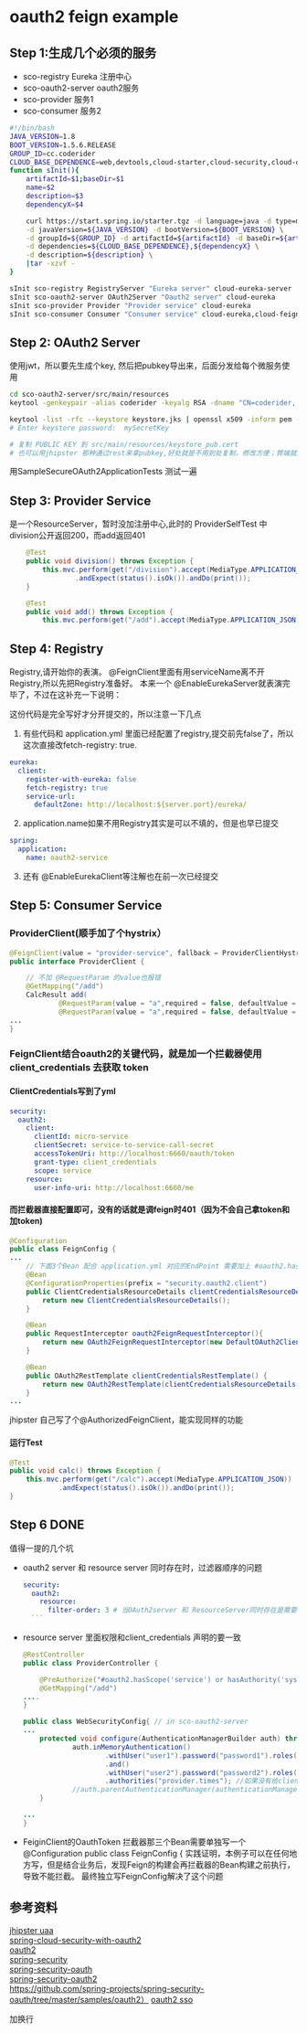 # oauth2 feign example

## Step 1:生成几个必须的服务
- sco-registry Eureka 注册中心
- sco-oauth2-server oauth2服务
- sco-provider 服务1
- sco-consumer 服务2

```bash
#!/bin/bash
JAVA_VERSION=1.8
BOOT_VERSION=1.5.6.RELEASE
GROUP_ID=cc.coderider
CLOUD_BASE_DEPENDENCE=web,devtools,cloud-starter,cloud-security,cloud-oauth2
function sInit(){
    artifactId=$1;baseDir=$1
    name=$2
    description=$3
    dependencyX=$4

    curl https://start.spring.io/starter.tgz -d language=java -d type=maven-project \
    -d javaVersion=${JAVA_VERSION} -d bootVersion=${BOOT_VERSION} \
    -d groupId=${GROUP_ID} -d artifactId=${artifactId} -d baseDir=${artifactId} -d name=${name} \
    -d dependencies=${CLOUD_BASE_DEPENDENCE},${dependencyX} \
    -d description=${description} \
    |tar -xzvf -
}

sInit sco-registry RegistryServer "Eureka server" cloud-eureka-server
sInit sco-oauth2-server OAuth2Server "Oauth2 server" cloud-eureka
sInit sco-provider Provider "Provider service" cloud-eureka
sInit sco-consumer Consumer "Consumer service" cloud-eureka,cloud-feign,cloud-hystrix


```


## Step 2: OAuth2 Server
使用jwt，所以要先生成个key, 然后把pubkey导出来，后面分发给每个微服务使用
```bash
cd sco-oauth2-server/src/main/resources
keytool -genkeypair -alias coderider -keyalg RSA -dname "CN=coderider, L=GuangZhou, ST=GuangDong, C=CN" -keypass mySecretKey -keystore keystore.jks -storepass mySecretKey

keytool -list -rfc --keystore keystore.jks | openssl x509 -inform pem -pubkey
# Enter keystore password:  mySecretKey

# 复制 PUBLIC KEY 到 src/main/resources/keystore_pub.cert
# 也可以用jhipster 那种通过rest来拿pubkey,好处就是不用到处复制，修改方便；弊端就是全部都要依赖oauth 服务才能启动
```
用SampleSecureOAuth2ApplicationTests 测试一遍

## Step 3: Provider Service
是一个ResourceServer，暂时没加注册中心,此时的
ProviderSelfTest 中 division公开返回200，而add返回401
```java
    @Test
    public void division() throws Exception {
        this.mvc.perform(get("/division").accept(MediaType.APPLICATION_JSON))
                .andExpect(status().isOk()).andDo(print());
    }

    @Test
    public void add() throws Exception {
        this.mvc.perform(get("/add").accept(MediaType.APPLICATION_JSON))
```

## Step 4: Registry
Registry,请开始你的表演。
@FeignClient里面有用serviceName离不开Registry,所以先把Registry准备好。
本来一个 @EnableEurekaServer就表演完毕了，不过在这补充一下说明：

这份代码是完全写好才分开提交的，所以注意一下几点
1. 有些代码和 application.yml 里面已经配置了registry,提交前先false了，所以这次直接改fetch-registry: true.
```yml
eureka:
  client:
    register-with-eureka: false
    fetch-registry: true
    service-url:
      defaultZone: http://localhost:${server.port}/eureka/

```
2. application.name如果不用Registry其实是可以不填的，但是也早已提交
```yml
spring:
  application:
    name: oauth2-service
```
3. 还有 @EnableEurekaClient等注解也在前一次已经提交

## Step 5: Consumer Service
### ProviderClient(顺手加了个hystrix）
```java
@FeignClient(value = "provider-service", fallback = ProviderClientHystrix.class)
public interface ProviderClient {

    // 不加 @RequestParam 的value也报错
    @GetMapping("/add")
    CalcResult add(
            @RequestParam(value = "a",required = false, defaultValue = "0") int a,
            @RequestParam(value = "a",required = false, defaultValue = "0") int b);
...
}
```
### FeignClient结合oauth2的关键代码，就是加一个拦截器使用 client_credentials 去获取 token
#### ClientCredentials写到了yml
```yml
security:
  oauth2:
    client:
      clientId: micro-service
      clientSecret: service-to-service-call-secret
      accessTokenUri: http://localhost:6660/oauth/token
      grant-type: client_credentials
      scope: service
    resource:
      user-info-uri: http://localhost:6660/me
```

#### 而拦截器直接配置即可，没有的话就是调feign时401（因为不会自己拿token和加token)
```java
@Configuration
public class FeignConfig {
...
    // 下面3个Bean 配合 application.yml 对应的EndPoint 需要加上 #oauth2.hasScope('server')
    @Bean
    @ConfigurationProperties(prefix = "security.oauth2.client")
    public ClientCredentialsResourceDetails clientCredentialsResourceDetails() {
        return new ClientCredentialsResourceDetails();
    }

    @Bean
    public RequestInterceptor oauth2FeignRequestInterceptor(){
        return new OAuth2FeignRequestInterceptor(new DefaultOAuth2ClientContext(), clientCredentialsResourceDetails());
    }

    @Bean
    public OAuth2RestTemplate clientCredentialsRestTemplate() {
        return new OAuth2RestTemplate(clientCredentialsResourceDetails());
    }
...
```
jhipster 自己写了个@AuthorizedFeignClient，能实现同样的功能

#### 运行Test
```java
@Test
public void calc() throws Exception {
    this.mvc.perform(get("/calc").accept(MediaType.APPLICATION_JSON))
            .andExpect(status().isOk()).andDo(print());
}
```

## Step 6 DONE

值得一提的几个坑
- oauth2 server 和 resource server 同时存在时，过滤器顺序的问题
    ```yml
    security:
      oauth2:
        resource:
          filter-order: 3 # 当OAuth2server 和 ResourceServer同时存在是需要考虑这个优先级的问题
      ```
- resource server 里面权限和client_credentials 声明的要一致
    ```java
    @RestController
    public class ProviderController {

        @PreAuthorize("#oauth2.hasScope('service') or hasAuthority('system')")
        @GetMapping("/add")
    ....
    }

    public class WebSecurityConfig{ // in sco-oauth2-server
    ...
        protected void configure(AuthenticationManagerBuilder auth) throws Exception {
                auth.inMemoryAuthentication()
                        .withUser("user1").password("password1").roles("USER")
                        .and()
                        .withUser("user2").password("password2").roles("USER")
                        .authorities("provider.times"); //如果没有给clientId加Authority 那就用scope来区分也可以@PreAuthorized('#oauth2.hasScope('service')
                //auth.parentAuthenticationManager(authenticationManager);
        }

    ...
    }
    ```
- FeiginClient的OauthToken 拦截器那三个Bean需要单独写一个 @Configuration public class FeignConfig {
    实践证明，本例子可以在任何地方写，但是结合业务后，发现Feign的构建会再拦截器的Bean构建之前执行，导致不能拦截。
    最终独立写FeignConfig解决了这个问题


## 参考资料
[jhipster uaa](https://jhipster.github.io/using-uaa/)  
[spring-cloud-security-with-oauth2](http://stytex.de/blog/2016/02/01/spring-cloud-security-with-oauth2/)  
[oauth2](https://tools.ietf.org/html/rfc6749#section-4)  
[spring-security](http://projects.spring.io/spring-security/)  
[spring-security-oauth](https://projects.spring.io/spring-security-oauth/)  
[spring-security-oauth2](https://projects.spring.io/spring-security-oauth/docs/oauth2.html)  
https://github.com/spring-projects/spring-security-oauth/tree/master/samples/oauth2）
[oauth2 sso](https://github.com/spring-guides/tut-spring-security-and-angular-js/blob/master/oauth2-vanilla/README.adoc)  

加换行